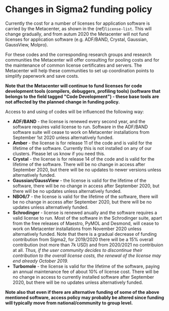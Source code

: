 

# Changes in Sigma2 funding policy

Currently the cost for a number of licenses for application software is carried by the Metacenter, as shown in the {ref}`license-list`. This will change gradually, and from autum 2020 the Metacenter will not fund licenses for application software (e.g. ADF/BAND, Crystal, Gaussian, GaussView, Molpro).

For these codes and the corresponding research groups and research communities the Metacenter will offer consulting for pooling costs and for the maintenance of common license certificates and servers. The Metacenter will help these communities to set up coordination points to simplify paperwork and save costs.

**Note that the Metacenter will continue to fund licenses for code development tools (compilers, debuggers, profiling tools) (software that belongs to the field tagged "Code Development") - these base tools are not affected by the planned change in funding policy.**

Access to and using of codes will be influenced the following way:

* **ADF/BAND** - the license is renewed every second year, and the software requires valid license to run. Software in the ADF/BAND software suite will cease to work on Metacenter installations from September 1st 2020 unless alternatively funded.
* **Amber** - the license is for release 11 of the code and is valid for the lifetime of the software. Currently this is not installed on any of our clusters. Please let us know if you need this.
* **Crystal** - the license is for release 14 of the code and is valid for the lifetime of the software. There will be no change in access after September 2020, but there will be no updates to newer versions unless alternatively funded.
* **Gaussian/GaussView** - the license is valid for the lifetime of the software, there will be no change in access after September 2020, but there will be no updates unless alternatively funded.
* **NBO6/7** - the license is valid for the lifetime of the software, there will be no change in access after September 2020, but there will be no updates unless alternatively funded.
* **Schrodinger** - license is renewed anually and the software requires a valid license to run. Most of the software in the Schrodinger suite, apart from the free releases of Maestro, PyMOL and Desmond, will cease to work on Metacenter installations from November 2020 unless alternatively funded. Note that there is a gradual decrease of funding contribution from Sigma2, for 2019/2020 there will be a 15% overall contribution (not more than 7k USD) and from 2020/2021 no contribuion at all. *Thus, if the user community decides to discontinue their contribution to the overall license costs, the renewal of the license may end already October 2019.*
* **Turbomole** - the license is valid for the lifetime of the software, paying an annual maintenance fee of about 10% of license cost. There will be no change in access to currently installed software after September 2020, but there will be no updates unless alternatively funded.

**Note also that even if there are alternative funding of some of the above mentioned software, access policy may probably be altered since funding will typically move from national/community to group level.**





